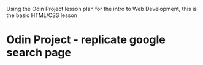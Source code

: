 Using the Odin Project lesson plan for the intro to Web Development, this is the basic HTML/CSS lesson
# Odin Project - replicate google search page
